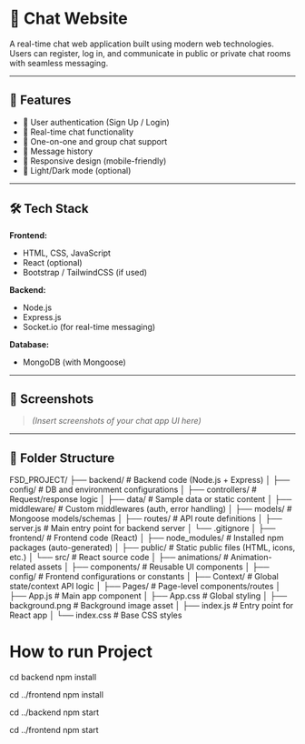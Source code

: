 # 💬 Chat Website

A real-time chat web application built using modern web technologies. Users can register, log in, and communicate in public or private chat rooms with seamless messaging.

---

## 🚀 Features

- 🔐 User authentication (Sign Up / Login)
- 💬 Real-time chat functionality
- 👥 One-on-one and group chat support
- 🧾 Message history
- 📱 Responsive design (mobile-friendly)
- 🌙 Light/Dark mode (optional)

---

## 🛠 Tech Stack

**Frontend:**
- HTML, CSS, JavaScript
- React (optional)
- Bootstrap / TailwindCSS (if used)

**Backend:**
- Node.js
- Express.js
- Socket.io (for real-time messaging)

**Database:**
- MongoDB (with Mongoose)

---

## 📸 Screenshots

> *(Insert screenshots of your chat app UI here)*

---

## 📂 Folder Structure

FSD_PROJECT/
├── backend/                 # Backend code (Node.js + Express)
│   ├── config/              # DB and environment configurations
│   ├── controllers/         # Request/response logic
│   ├── data/                # Sample data or static content
│   ├── middleware/          # Custom middlewares (auth, error handling)
│   ├── models/              # Mongoose models/schemas
│   ├── routes/              # API route definitions
│   ├── server.js            # Main entry point for backend server
│   └── .gitignore
│
├── frontend/                # Frontend code (React)
│   ├── node_modules/        # Installed npm packages (auto-generated)
│   ├── public/              # Static public files (HTML, icons, etc.)
│   └── src/                 # React source code
│       ├── animations/      # Animation-related assets
│       ├── components/      # Reusable UI components
│       ├── config/          # Frontend configurations or constants
│       ├── Context/         # Global state/context API logic
│       ├── Pages/           # Page-level components/routes
│       ├── App.js           # Main app component
│       ├── App.css          # Global styling
│       ├── background.png   # Background image asset
│       ├── index.js         # Entry point for React app
│       └── index.css        # Base CSS styles

# How to run Project

cd backend
npm install

cd ../frontend
npm install

cd ../backend
npm start

cd ../frontend
npm start



